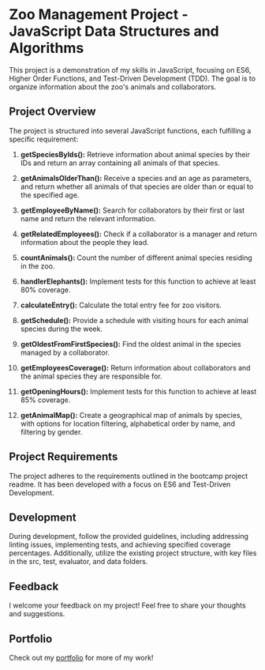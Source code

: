 # Zoo Management Project - JavaScript Data Structures and Algorithms

This project is a demonstration of my skills in JavaScript, focusing on ES6, Higher Order Functions, and Test-Driven Development (TDD). The goal is to organize information about the zoo's animals and collaborators.

## Project Overview

The project is structured into several JavaScript functions, each fulfilling a specific requirement:

1. **getSpeciesByIds():** Retrieve information about animal species by their IDs and return an array containing all animals of that species.

2. **getAnimalsOlderThan():** Receive a species and an age as parameters, and return whether all animals of that species are older than or equal to the specified age.

3. **getEmployeeByName():** Search for collaborators by their first or last name and return the relevant information.

4. **getRelatedEmployees():** Check if a collaborator is a manager and return information about the people they lead.

5. **countAnimals():** Count the number of different animal species residing in the zoo.

6. **handlerElephants():** Implement tests for this function to achieve at least 80% coverage.

7. **calculateEntry():** Calculate the total entry fee for zoo visitors.

8. **getSchedule():** Provide a schedule with visiting hours for each animal species during the week.

9. **getOldestFromFirstSpecies():** Find the oldest animal in the species managed by a collaborator.

10. **getEmployeesCoverage():** Return information about collaborators and the animal species they are responsible for.

11. **getOpeningHours():** Implement tests for this function to achieve at least 85% coverage.

12. **getAnimalMap():** Create a geographical map of animals by species, with options for location filtering, alphabetical order by name, and filtering by gender.

## Project Requirements

The project adheres to the requirements outlined in the bootcamp project readme. It has been developed with a focus on ES6 and Test-Driven Development.

## Development

During development, follow the provided guidelines, including addressing linting issues, implementing tests, and achieving specified coverage percentages. Additionally, utilize the existing project structure, with key files in the src, test, evaluator, and data folders.

## Feedback

I welcome your feedback on my project! Feel free to share your thoughts and suggestions.

## Portfolio

Check out my [portfolio](my-folio-weld.vercel.app/) for more of my work!
